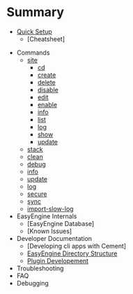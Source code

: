 # Summary    
* [Quick Setup](./install/quicksetup.md)
    * [Cheatsheet]
- Commands
    * [site](./commands/site/README.md)
         * [cd](./commands/site/cd/README.md)
         * [create](./commands/site/create/README.md)
         * [delete](./commands/site/delete/README.md)
         * [disable](./commands/site/disable/README.md)
         * [edit](./commands/site/edit/README.md)
         * [enable](./commands/site/enable/README.md)
         * [info](./commands/site/info/README.md)
         * [list](./commands/site/list/README.md)
         * [log](./commands/site/log/README.md)
         * [show](./commands/site/show/README.md)
         * [update](./commands/site/update/README.md)
    * [stack](./commands/stack/README.md)
    * [clean](./commands/clean/README.md)
    * [debug](./commands/debug/README.md)
    * [info](./commands/info/README.md)
    * [update](./commands/update/README.md)
    * [log](./commands/log/README.md)
    * [secure](./commands/secure/README.md)
    * [sync](./commands/sync/README.md)
    * [import-slow-log](./commands/import-slow-log/README.md)
- EasyEngine Internals
    * [EasyEngine Database]
    * [Known Issues]
- Developer Documentation
    * [Developing cli apps with Cement]
    * [EasyEngine Directory Structure](./dev/codes/README.md)
    * [Plugin Developement](./dev/plugins/README.md)
- Troubleshooting
- FAQ
- Debugging
